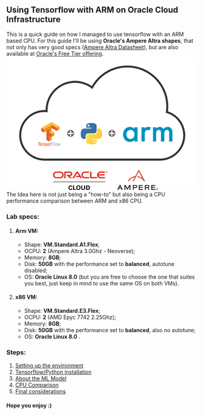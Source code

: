 ## Using Tensorflow with ARM on Oracle Cloud Infrastructure

This is a quick guide on how I managed to use tensorflow with an ARM based CPU. 
For this guide I'll be using **Oracle's Ampere Altra shapes**, that not only has very good specs ([Ampere Altra Datasheet]()), but are also available at [Oracle's Free Tier offering](https://www.oracle.com/cloud/free/).
![](./Picture1.png)
The Idea here is not just being a "how-to" but also being a CPU performance comparison between ARM and x86 CPU. 

### Lab specs:

 1. #### Arm VM:
	- Shape: **VM.Standard.A1.Flex**;
	- OCPU: **2** (Ampere Altra 3.0Ghz - Neoverse);
	- Memory: **8GB**;
	- Disk: **50GB** with the performance set to **balanced**, autotune disabled;
	- OS: **Oracle Linux 8.0** (but you are free to choose the one that suites you best, just keep in mind to use the same OS on both VMs).
 
 2. #### x86 VM:
	 - Shape: **VM.Standard.E3.Flex**;
	 - OCPU: **2** (AMD Epyc 7742 2.25Ghz);
	 - Memory: **8GB**;
	 - Disk: **50GB** with the performance set to **balanced**, also no autotune;
	 - OS: **Oracle Linux 8.0** .

### Steps:

1. [Setting up the environment](sd)
2. [Tensorflow/Python installation](sd)
3. [About the ML Model](sd)
4. [CPU Comparison](sd)
5. [Final considerations](sd)

#### Hope you enjoy :)
